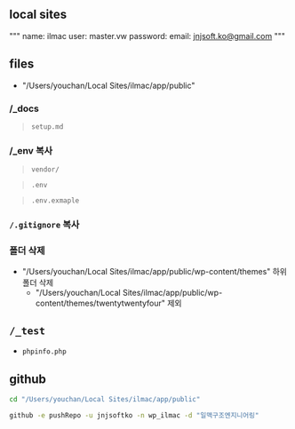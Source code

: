 ## local sites

"""
name: ilmac
user: master.vw
password: 
email: jnjsoft.ko@gmail.com
"""

## files

- "/Users/youchan/Local Sites/ilmac/app/public"

### /_docs
> `setup.md`

### /_env 복사

> `vendor/`

> `.env`

> `.env.exmaple`

### `/.gitignore` 복사

### 폴더 삭제

- "/Users/youchan/Local Sites/ilmac/app/public/wp-content/themes" 하위 폴더 삭제
  - "/Users/youchan/Local Sites/ilmac/app/public/wp-content/themes/twentytwentyfour" 제외

## `/_test`

- `phpinfo.php`



## github

```sh
cd "/Users/youchan/Local Sites/ilmac/app/public"

github -e pushRepo -u jnjsoftko -n wp_ilmac -d "일맥구조엔지니어링"
```
